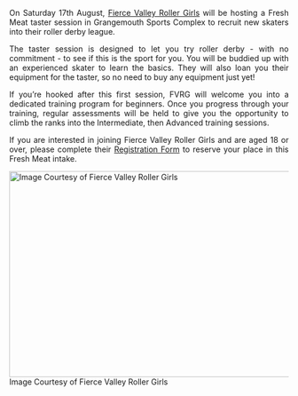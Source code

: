 <html><body><p style="text-align:justify;">On Saturday 17th August, <a title="FVRG Website" href="http://www.fvrg.co.uk" target="_blank">Fierce Valley Roller Girls</a> will be hosting a Fresh Meat taster session in Grangemouth Sports Complex to recruit new skaters into their roller derby league.</p>
<p style="text-align:justify;">The taster session is designed to let you try roller derby - with no commitment - to see if this is the sport for you. You will be buddied up with an experienced skater to learn the basics. They will also loan you their equipment for the taster, so no need to buy any equipment just yet!</p>
<p style="text-align:justify;">If you’re hooked after this first session, FVRG will welcome you into a dedicated training program for beginners. Once you progress through your training, regular assessments will be held to give you the opportunity to climb the ranks into the Intermediate, then Advanced training sessions.</p>
<p style="text-align:justify;">If you are interested in joining Fierce Valley Roller Girls and are aged 18 or over, please complete their <a title="Join FVRG" href="http://www.fvrg.co.uk/get-involved/join-fvrg/" target="_blank">Registration Form</a> to reserve your place in this Fresh Meat intake.</p>


<a href="/2014/08/1551467_829767823701738_6311318072421424699_n.jpg"><img class="size-full wp-image-3569" src="http://scottishrollerderbyblog.com/2014/08/1551467_829767823701738_6311318072421424699_n.jpg" alt="Image Courtesy of Fierce Valley Roller Girls" width="614" height="371"></a> Image Courtesy of Fierce Valley Roller Girls</body></html>
